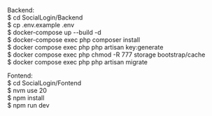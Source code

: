 
Backend:  
$ cd SocialLogin/Backend  
$ cp .env.example .env  
$ docker-compose up --build -d  
$ docker-compose exec php composer install  
$ docker compose exec php php artisan key:generate  
$ docker compose exec php chmod -R 777 storage bootstrap/cache  
$ docker compose exec php php artisan migrate  

Fontend:  
$ cd SocialLogin/Fontend  
$ nvm use 20  
$ npm install  
$ npm run dev   


